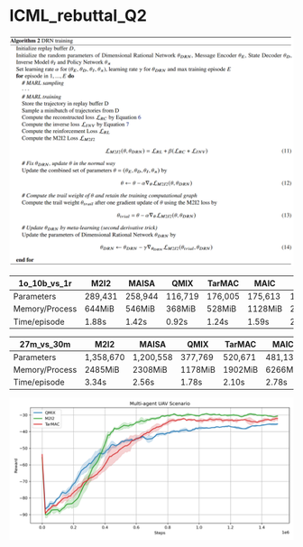 # ICML_rebuttal_Q2
![DRN train](DRN_train.png)


|1o_10b_vs_1r|M2I2|MAISA|QMIX|TarMAC|MAIC|SMS|
|-|-|-|-|-|-|-|
|Parameters|289,431|258,944|116,719|176,005|175,613|155,492|
|Memory/Process|644MiB|546MiB|368MiB|528MiB|1128MiB|2170MiB|
|Time/episode|1.88s|1.42s|0.92s|1.24s|1.59s|2.24s|


|27m_vs_30m|M2I2|MAISA|QMIX|TarMAC|MAIC|SMS|
|-|-|-|-|-|-|-|
|Parameters|1,358,670|1,200,558|377,769|520,671|481,137|1,329,930|
|Memory/Process|2485MiB|2308MiB|1178MiB|1902MiB|6266MiB|12188Mib|
|Time/episode|3.34s|2.56s|1.78s|2.10s|2.78s|4.17s|

![Multi-UAV](multi_uav.png)

